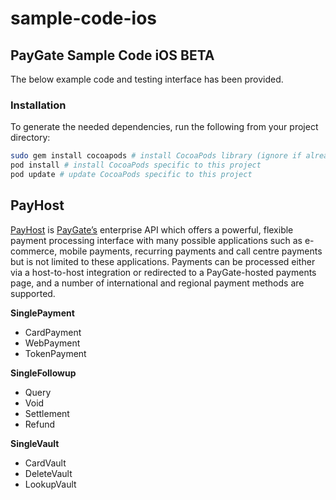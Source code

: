 # sample-code-ios
## PayGate Sample Code iOS BETA

The below example code and testing interface has been provided.

### Installation

To generate the needed dependencies, run the following from your project directory:

```bash
sudo gem install cocoapods # install CocoaPods library (ignore if already installed)
pod install # install CocoaPods specific to this project
pod update # update CocoaPods specific to this project
```

## PayHost

[PayHost](https://www.paygate.co.za/paygate-products/payhost/) is [PayGate’s](https://www.paygate.co.za/) enterprise API which offers a powerful, flexible payment processing interface with many possible applications such as e-commerce, mobile payments, recurring payments and call centre payments but is not limited to these applications. Payments can be processed either via a host-to-host integration or redirected to a PayGate-hosted payments page, and a number of international and regional payment methods are supported.

**SinglePayment**
- CardPayment
- WebPayment
- TokenPayment

**SingleFollowup**
- Query
- Void
- Settlement
- Refund

**SingleVault**
- CardVault
- DeleteVault
- LookupVault
